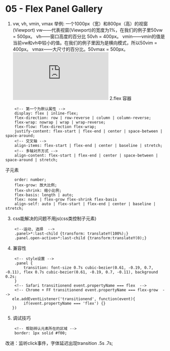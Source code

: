 # 05 - Flex Panel Gallery

1. vw, vh, vmin, vmax
举例:
	一个1000px（宽）和800px（高）的视窗(Viewport)
    vw——代表视窗(Viewport)的宽度为1%，在我们的例子里50vw = 500px。
    vh——窗口高度的百分比 50vh = 400px。
    vmin——vmin的值是当前vw和vh中较小的值。在我们的例子里因为是横向模式，所以50vim = 400px。
    vmax——大尺寸的百分比。50vmax = 500px。
![flex语法](http://www.ruanyifeng.com/blog/2015/07/flex-grammar.html)
2.flex
容器
```
	<!-- 第一个为默认属性 -->
	display: flex | inline-flex;
	flex-direction: row | row-reverse | column | column-reverse;
	flex-wrap: nowrap | wrap | wrap-reverse;
	flex-flow: flex-direction flex-wrap;
	justify-content: flex-start | flex-end | center | space-between | space-around;
	<!-- 交叉轴 -->
	align-items: flex-start | flex-end | center | baseline | stretch;
	<!-- 多轴对齐方式 -->
	align-content: flex-start | flex-end | center | space-between | space-around | stretch;

```
子元素
```
	order: number;
	flex-grow: 放大比例;
	flex-shrink: 缩小比例;
	flex-basis: length | auto;
	flex: none | flex-grow flex-shrink flex-basis
	align-self: auto | flex-start | flex-end | center | baseline | stretch;
```
3. css能解决的问题不用js(css类控制子元素)
```
	<!--运动, 选择  -->
	.panel>*:last-child {transform: translateY(100%);}
    .panel.open-active>*:last-child {transform:translateY(0);}
```
4. 兼容性
```
	<!-- style设置 -->
	.panel {
		transition: font-size 0.7s cubic-bezier(0.61, -0.19, 0.7, -0.11), flex 0.7s cubic-bezier(0.61, -0.19, 0.7, -0.11), background 0.2s;
	}
	<!-- Safari transitionend event.propertyName === flex  -->
	<!-- Chrome + FF transitionend event.propertyName === flex-grow  -->
   ele.addEventListener('transitionend', function(event){
   		if(event.propertyName === 'flex') {}
   })
```
5. 调试技巧
```
	<!-- 帮助辨认元素所在的区域 -->
	border: 1px solid #f00;

```
改进：监听click事件，字体延迟出现transition .5s .7s;